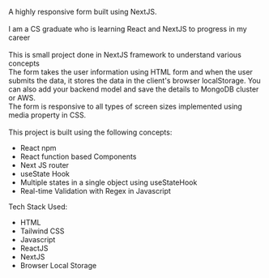 A highly responsive form built using NextJS. <br><br>
I am a CS graduate who is learning React and NextJS to progress in my career<br><br>
This is small project done in NextJS framework to understand various concepts<br>
The form takes the user information using HTML form and when the user submits the data, it stores the data in the client's browser localStorage. You can also add your backend model and save the details to MongoDB cluster or AWS. <br>
The form is responsive to all types of screen sizes implemented using media property in CSS.<br><br>
This project is built using the following concepts:
* React npm
* React function based Components
* Next JS router
* useState Hook
* Multiple states in a single object using useStateHook
* Real-time Validation with Regex in Javascript

Tech Stack Used: 
* HTML
* Tailwind CSS
* Javascript
* ReactJS
* NextJS
* Browser Local Storage
